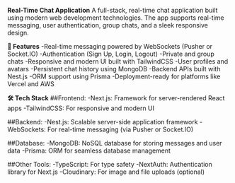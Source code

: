 **Real-Time Chat Application**
A full-stack, real-time chat application built using modern web development technologies. The app supports real-time messaging, user authentication, group chats, and a sleek responsive design.

**🚀 Features**
-Real-time messaging powered by WebSockets (Pusher or Socket.IO)
-Authentication (Sign Up, Login, Logout)
-Private and group chats
-Responsive and modern UI built with TailwindCSS
-User profiles and avatars
-Persistent chat history using MongoDB
-Backend APIs built with Nest.js
-ORM support using Prisma
-Deployment-ready for platforms like Vercel and AWS

**🛠️ Tech Stack**
##Frontend:
-Next.js: Framework for server-rendered React apps
-TailwindCSS: For responsive and modern UI

##Backend:
-Nest.js: Scalable server-side application framework
-WebSockets: For real-time messaging (via Pusher or Socket.IO)

##Database:
-MongoDB: NoSQL database for storing messages and user data
-Prisma: ORM for seamless database management

##Other Tools:
-TypeScript: For type safety
-NextAuth: Authentication library for Next.js
-Cloudinary: For image and file uploads (optional)
